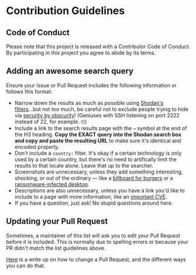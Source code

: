 # Contribution Guidelines

## Code of Conduct

Please note that this project is released with a Contributor Code of Conduct. By participating in this project you agree to abide by its terms.

## Adding an awesome search query

Ensure your Issue or Pull Request includes the following information or follows this format:

- Narrow down the results as much as possible using [Shodan's filters](https://www.hackeracademy.org/hacking-with-shodan-how-to-use-shodan-guide/)...but not too much, be careful not to exclude people trying to hide via [security by obscurity](https://cwe.mitre.org/data/definitions/656.html)! (Geniuses with SSH listening on port 2222 instead of 22, for example. 🙄)
- Include a link to the search results page with the `→` symbol at the end of the H3 heading. **Copy the EXACT query into the Shodan search box and copy and paste the resulting URL** to make sure it's identical and encoded properly.
- Don't include a `country:` filter. It's okay if a certain technology is only used by a certain country, but there's no need to artifically limit the results to that locale alone. Leave that up to the searcher.
- Screenshots are unnecessary, unless they add something interesting, shocking, or out of the ordinary — like a [billboard for burgers](https://github.com/SnowflAI/ShodanOSINT#samsung-electronic-billboards-) or a [ransomware-infected desktop](https://github.com/SnowflAI/ShodanOSINT#unprotected-vnc-).
- Descriptions are also unnecessary, unless you have a link you'd like to include to a page with more information, like an [important CVE](https://nvd.nist.gov/vuln/detail/CVE-2017-0144).
- If you have a question, just ask! No stupid questions around here.

## Updating your Pull Request

Sometimes, a maintainer of this list will ask you to edit your Pull Request before it is included. This is normally due to spelling errors or because your PR didn't match the list guidelines above.

[Here](https://github.com/RichardLitt/knowledge/blob/master/github/amending-a-commit-guide.md) is a write up on how to change a Pull Request, and the different ways you can do that.
